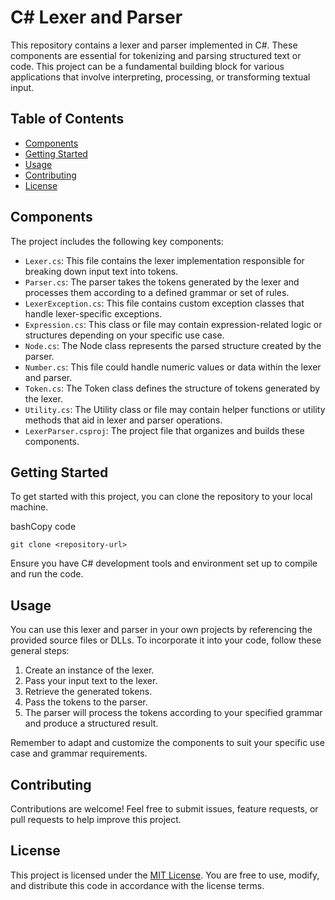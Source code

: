 # C# Lexer and Parser

This repository contains a lexer and parser implemented in C#. These components are essential for tokenizing and parsing structured text or code. This project can be a fundamental building block for various applications that involve interpreting, processing, or transforming textual input.

## Table of Contents

-   [Components](#components)
-   [Getting Started](#getting-started)
-   [Usage](#usage)
-   [Contributing](#contributing)
-   [License](#license)

## Components

The project includes the following key components:

-   `Lexer.cs`: This file contains the lexer implementation responsible for breaking down input text into tokens.
-   `Parser.cs`: The parser takes the tokens generated by the lexer and processes them according to a defined grammar or set of rules.
-   `LexerException.cs`: This file contains custom exception classes that handle lexer-specific exceptions.
-   `Expression.cs`: This class or file may contain expression-related logic or structures depending on your specific use case.
-   `Node.cs`: The Node class represents the parsed structure created by the parser.
-   `Number.cs`: This file could handle numeric values or data within the lexer and parser.
-   `Token.cs`: The Token class defines the structure of tokens generated by the lexer.
-   `Utility.cs`: The Utility class or file may contain helper functions or utility methods that aid in lexer and parser operations.
-   `LexerParser.csproj`: The project file that organizes and builds these components.

## Getting Started

To get started with this project, you can clone the repository to your local machine.

bashCopy code

`git clone <repository-url>` 

Ensure you have C# development tools and environment set up to compile and run the code.

## Usage

You can use this lexer and parser in your own projects by referencing the provided source files or DLLs. To incorporate it into your code, follow these general steps:

1.  Create an instance of the lexer.
2.  Pass your input text to the lexer.
3.  Retrieve the generated tokens.
4.  Pass the tokens to the parser.
5.  The parser will process the tokens according to your specified grammar and produce a structured result.

Remember to adapt and customize the components to suit your specific use case and grammar requirements.

## Contributing

Contributions are welcome! Feel free to submit issues, feature requests, or pull requests to help improve this project.

## License

This project is licensed under the [MIT License](https://chat.openai.com/c/LICENSE). You are free to use, modify, and distribute this code in accordance with the license terms.
